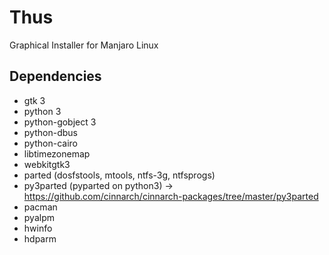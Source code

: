 # Thus

Graphical Installer for Manjaro Linux

## Dependencies

 * gtk 3
 * python 3
 * python-gobject 3
 * python-dbus
 * python-cairo
 * libtimezonemap
 * webkitgtk3
 * parted (dosfstools, mtools, ntfs-3g, ntfsprogs)
 * py3parted (pyparted on python3) -> https://github.com/cinnarch/cinnarch-packages/tree/master/py3parted
 * pacman
 * pyalpm
 * hwinfo
 * hdparm
